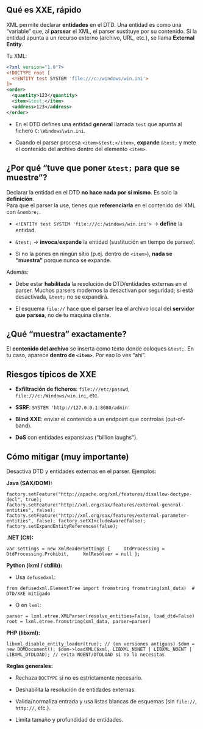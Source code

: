 ## Qué es XXE, rápido

XML permite declarar **entidades** en el DTD. Una entidad es como una “variable” que, al **parsear** el XML, el parser sustituye por su contenido. Si la entidad apunta a un recurso externo (archivo, URL, etc.), se llama **External Entity**.

Tu XML:

```xml 
<?xml version="1.0"?>
<!DOCTYPE root [
  <!ENTITY test SYSTEM 'file:///c:/windows/win.ini'>
]>
<order>
  <quantity>123</quantity>
  <item>&test;</item>
  <address>123</address>
</order>

```


- En el DTD defines una entidad **general** llamada `test` que apunta al fichero `C:\Windows\win.ini`.
    
- Cuando el parser procesa `<item>&test;</item>`, **expande** `&test;` y mete el contenido del archivo dentro del elemento `<item>`.
    

## ¿Por qué “tuve que poner `&test;` para que se muestre”?

Declarar la entidad en el DTD **no hace nada por sí mismo**. Es solo la **definición**.  
Para que el parser la use, tienes que **referenciarla** en el contenido del XML con `&nombre;`.

- `<!ENTITY test SYSTEM 'file:///c:/windows/win.ini'>` → **define** la entidad.
    
- `&test;` → **invoca**/**expande** la entidad (sustitución en tiempo de parseo).
    
- Si no la pones en ningún sitio (p.ej. dentro de `<item>`), **nada se “muestra”** porque nunca se expande.
    

Además:

- Debe estar **habilitada** la resolución de DTD/entidades externas en el parser. Muchos parsers modernos la desactivan por seguridad; si está desactivada, `&test;` no se expandirá.
    
- El esquema `file://` hace que el parser lea el archivo local del **servidor que parsea**, no de tu máquina cliente.
    

## ¿Qué “muestra” exactamente?

El **contenido del archivo** se inserta como texto donde coloques `&test;`. En tu caso, aparece **dentro de `<item>`**. Por eso lo ves “ahí”.

## Riesgos típicos de XXE

- **Exfiltración de ficheros**: `file:///etc/passwd`, `file:///c:/Windows/win.ini`, etc.
    
- **SSRF**: `SYSTEM 'http://127.0.0.1:8080/admin'`
    
- **Blind XXE**: enviar el contenido a un endpoint que controlas (out-of-band).
    
- **DoS** con entidades expansivas (“billion laughs”).
    

## Cómo mitigar (muy importante)

Desactiva DTD y entidades externas en el parser. Ejemplos:

**Java (SAX/DOM):**

`factory.setFeature("http://apache.org/xml/features/disallow-doctype-decl", true); factory.setFeature("http://xml.org/sax/features/external-general-entities", false); factory.setFeature("http://xml.org/sax/features/external-parameter-entities", false); factory.setXIncludeAware(false); factory.setExpandEntityReferences(false);`

**.NET (C#):**

`var settings = new XmlReaderSettings {     DtdProcessing = DtdProcessing.Prohibit,     XmlResolver = null };`

**Python (lxml / stdlib):**

- Usa `defusedxml`:
    

`from defusedxml.ElementTree import fromstring fromstring(xml_data)  # DTD/XXE mitigado`

- O en `lxml`:
    

`parser = lxml.etree.XMLParser(resolve_entities=False, load_dtd=False) root = lxml.etree.fromstring(xml_data, parser=parser)`

**PHP (libxml):**

`libxml_disable_entity_loader(true); // (en versiones antiguas) $dom = new DOMDocument(); $dom->loadXML($xml, LIBXML_NONET | LIBXML_NOENT | LIBXML_DTDLOAD); // evita NOENT/DTDLOAD si no lo necesitas`

**Reglas generales:**

- Rechaza `DOCTYPE` si no es estrictamente necesario.
    
- Deshabilita la resolución de entidades externas.
    
- Valida/normaliza entrada y usa listas blancas de esquemas (sin `file://`, `http://`, etc.).
    
- Limita tamaño y profundidad de entidades.